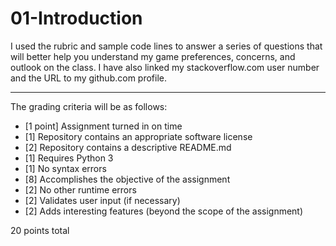 # 01-Introduction



I used the rubric and sample code lines to answer a series of questions that will better help you understand my game preferences, concerns, and outlook on the class. I have also linked my stackoverflow.com user number and the URL to my github.com profile. 

---

The grading criteria will be as follows:

* [1 point] Assignment turned in on time
* [1] Repository contains an appropriate software license
* [2] Repository contains a descriptive README.md
* [1] Requires Python 3
* [1] No syntax errors
* [8] Accomplishes the objective of the assignment
* [2] No other runtime errors
* [2] Validates user input (if necessary)
* [2] Adds interesting features (beyond the scope of the assignment)

20 points total
